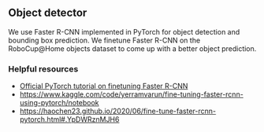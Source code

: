 ## Object detector

We use Faster R-CNN implemented in PyTorch for object detection and bounding box prediction. 
We finetune Faster R-CNN on the RoboCup@Home objects dataset to come up with a better object prediction.

### Helpful resources

- [Official PyTorch tutorial on finetuning Faster R-CNN](https://pytorch.org/tutorials/intermediate/torchvision_tutorial.html)
- https://www.kaggle.com/code/yerramvarun/fine-tuning-faster-rcnn-using-pytorch/notebook
- https://haochen23.github.io/2020/06/fine-tune-faster-rcnn-pytorch.html#.YpDWRznMJH6